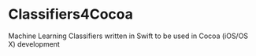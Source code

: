 # Classifiers4Cocoa
Machine Learning Classifiers written in Swift to be used in Cocoa (iOS/OS X) development

